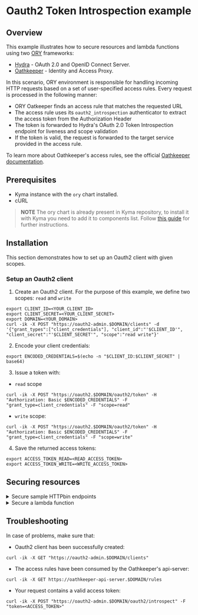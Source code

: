 # Oauth2 Token Introspection example

## Overview

This example illustrates how to secure resources and lambda functions using two [ORY](https://www.ory.sh/) frameworks:
- [Hydra](https://www.ory.sh/docs/hydra/) - OAuth 2.0 and OpenID Connect Server.
- [Oathkeeper](https://www.ory.sh/docs/oathkeeper/) - Identity and Access Proxy.

In this scenario, ORY environment is responsible for handling incoming HTTP requests based on a set of user-specified access rules. Every request is processed in the following manner:

- ORY Oatkeeper finds an access rule that matches the requested URL
- The access rule uses its `oauth2_introspection` authenticator to extract the access token from the Authorization Header
- The token is forwarded to Hydra's OAuth 2.0 Token Introspection endpoint for liveness and scope validation
- If the token is valid, the request is forwarded to the target service provided in the access rule.

To learn more about Oathkeeper's access rules, see the official [Oathkeeper documentation](https://www.ory.sh/docs/oathkeeper/api-access-rules).

## Prerequisites

- Kyma instance with the `ory` chart installed.
- cURL

>**NOTE** The ory chart is already present in Kyma repository, to install it with Kyma you need to add it to components list. Follow [this guide](https://kyma-project.io/docs/root/kyma/#installation-custom-component-installation-add-a-component) for further instructions.
## Installation

This section demonstrates how to set up an Oauth2 client with given scopes.

### Setup an Oauth2 client

1. Create an Oauth2 client. For the purpose of this example, we define two scopes: `read` and `write`

```
export CLIENT_ID=<YOUR_CLIENT_ID>
export CLIENT_SECRET=<YOUR_CLIENT_SECRET> 
export DOMAIN=<YOUR_DOMAIN>
curl -ik -X POST "https://oauth2-admin.$DOMAIN/clients" -d '{"grant_types":["client_credentials"], "client_id":"'$CLIENT_ID'", "client_secret":"'$CLIENT_SECRET'", "scope":"read write"}'
```

2. Encode your client credentials:
```
export ENCODED_CREDENTIALS=$(echo -n "$CLIENT_ID:$CLIENT_SECRET" | base64)
```

3. Issue a token with:
- `read` scope
```
curl -ik -X POST "https://oauth2.$DOMAIN/oauth2/token" -H "Authorization: Basic $ENCODED_CREDENTIALS" -F "grant_type=client_credentials" -F "scope=read"
```

- `write` scope:
```
curl -ik -X POST "https://oauth2.$DOMAIN/oauth2/token" -H "Authorization: Basic $ENCODED_CREDENTIALS" -F "grant_type=client_credentials" -F "scope=write"
```

4. Save the returned access tokens:
```
export ACCESS_TOKEN_READ=<READ_ACCESS_TOKEN>
export ACCESS_TOKEN_WRITE=<WRITE_ACCESS_TOKEN>
```

## Securing resources

<div tabs>

  <details>
  <summary>
  Secure sample HTTPbin endpoints
  </summary>
  
1. Create an HTTPbin instance:
```
kc apply -f https://raw.githubusercontent.com/istio/istio/master/samples/httpbin/httpbin.yaml
```

2. Create a virtual service. Make sure to replace the `{DOMAIN}` placeholder with your Kyma domain:
```
cat <<EOF | kubectl apply -f -
apiVersion: networking.istio.io/v1alpha3
kind: VirtualService
metadata:
  name: httpbin-proxy
  namespace: kyma-system
spec:
  gateways:
  - kyma-gateway
  hosts:
  - httpbin-proxy.{DOMAIN}
  http:
  - match:
    - uri:
        regex: /.*
    route:
    - destination:
        host: ory-oathkeeper-proxy
        port:
          number: 80
EOF
``` 
If you have installed Kyma on minikube, add folowing line to minikube ip in `/etc/hosts` file:
```
httpbin-proxy.kyma.local
```

3. Create the following routing rules:
   
- Read scope for entire application
```
curl -ik -X POST https://oathkeeper-api-server.$DOMAIN/rules -H "Content-type: application/json" -d '{"id":"httpbin-read","description":"","match":{"methods":["GET"],"url":"<http|https>://httpbin-proxy.'$DOMAIN'/<.*>"},"authenticators":[{"handler":"oauth2_introspection","config":{"required_scope": ["read"]}}],"authorizer":{"handler":"allow","config":null},"credentials_issuer":{"handler":"noop","config":null},"upstream":{"preserve_host":false,"strip_path":"","url":"http://httpbin.default.svc.cluster.local:8000"}}'
```

- Write scope for `/post` endpoint
```
curl -ik -X POST https://oathkeeper-api-server.$DOMAIN/rules -H "Content-type: application/json" -d '{"id":"httpbin-write","description":"","match":{"methods":["POST"],"url":"<http|https>://httpbin-proxy.'$DOMAIN'/post"},"authenticators":[{"handler":"oauth2_introspection","config":{"required_scope": ["write"]}}],"authorizer":{"handler":"allow","config":null},"credentials_issuer":{"handler":"noop","config":null},"upstream":{"preserve_host":false,"strip_path":"","url":"http://httpbin.default.svc.cluster.local:8000"}}'
```



4. Call the `HTTPbin` service through Oathkeeper reverse proxy using the authorization token:

- Read scope
```
curl -ik -X GET https://httpbin-proxy.$DOMAIN/headers -H "Authorization: bearer ${ACCESS_TOKEN_READ}"
```
Expected response: `200 OK`

- Write scope
```
curl -ik -X POST https://httpbin-proxy.$DOMAIN/post -d "test data" -H "Authorization: bearer ${ACCESS_TOKEN_WRITE}"
```
Expected response: `200 OK`

If the token is not present an expected response would be `401 Unauthorized` or if the token has been issued for invalid scope an expected response would be `403 Forbidden: Access credentials are not sufficient to access this resource`.
  
  </details>
  
  <details>
  <summary>
  Secure a lambda function
  </summary>
  
1. Create a sample function:
```
kc apply -f lambda.yaml
``` 

2. Create a virtual service. Make sure to replace the `{DOMAIN}` placeholder with your Kyma domain:
```
cat <<EOF | kubectl apply -f -
apiVersion: networking.istio.io/v1alpha3
kind: VirtualService
metadata:
  name: lambda-proxy
  namespace: kyma-system
spec:
  gateways:
  - kyma-gateway
  hosts:
  - lambda-proxy.{DOMAIN}
  http:
  - match:
    - uri:
        regex: /.*
    route:
    - destination:
        host: ory-oathkeeper-proxy
        port:
          number: 80
EOF
```
If you have installed Kyma on minikube, add folowing line to minikube ip in `/etc/hosts` file:
```
lambda-proxy.kyma.local
```

3. Create the following routing rule:
```
curl -ik -X POST https://oathkeeper-api-server.$DOMAIN/rules -H "Content-type: application/json" -d '{"id":"lambda","description":"","match":{"methods":["GET"],"url":"http://lambda-proxy.'$DOMAIN'/lambda"},"authenticators":[{"handler":"oauth2_introspection","config":{"required_scope": ["read"]}}],"authorizer":{"handler":"allow","config":null},"credentials_issuer":{"handler":"noop","config":null},"upstream":{"preserve_host":false,"strip_path":"","url":"http://lambda.stage.svc.cluster.local:8080/"}}'
```

4. Call the function
```
curl -ik https://lambda-proxy.$DOMAIN/lambda -H "Authorization: bearer ${ACCESS_TOKEN_READ}"
```
Expected response: 200 OK

If the token is not present an expected response would be `401 Unauthorized` or if the token has been issued for invalid scope an expected response would be `403 Forbidden: Access credentials are not sufficient to access this resource`.
  </details>
</div>

## Troubleshooting

In case of problems, make sure that: 

- Oauth2 client has been successfully created:
```
curl -ik -X GET "https://oauth2-admin.$DOMAIN/clients"
```

- The access rules have been consumed by the Oathkeeper's api-server:
```
curl -ik -X GET https://oathkeeper-api-server.$DOMAIN/rules
```

- Your request contains a valid access token:
```
curl -ik -X POST "https://oauth2-admin.$DOMAIN/oauth2/introspect" -F "token=<ACCESS_TOKEN>"
```